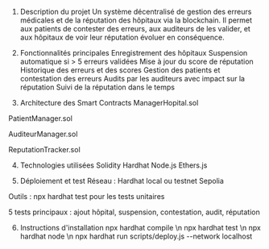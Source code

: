 1. Description du projet
Un système décentralisé de gestion des erreurs médicales et de la réputation des hôpitaux via la blockchain. Il permet aux patients de contester des erreurs, aux auditeurs de les valider, et aux hôpitaux de voir leur réputation évoluer en conséquence.

2. Fonctionnalités principales
Enregistrement des hôpitaux
Suspension automatique si > 5 erreurs validées
Mise à jour du score de réputation
Historique des erreurs et des scores
Gestion des patients et contestation des erreurs
Audits par les auditeurs avec impact sur la réputation
Suivi de la réputation dans le temps

3. Architecture des Smart Contracts
ManagerHopital.sol

PatientManager.sol

AuditeurManager.sol

ReputationTracker.sol

4. Technologies utilisées
Solidity
Hardhat
Node.js
Ethers.js


5. Déploiement et test
Réseau : Hardhat local ou testnet Sepolia

Outils : npx hardhat test pour les tests unitaires

5 tests principaux : ajout hôpital, suspension, contestation, audit, réputation

6. Instructions d'installation
npx hardhat compile \n
npx hardhat test \n
npx hardhat node \n
npx hardhat run scripts/deploy.js --network localhost

